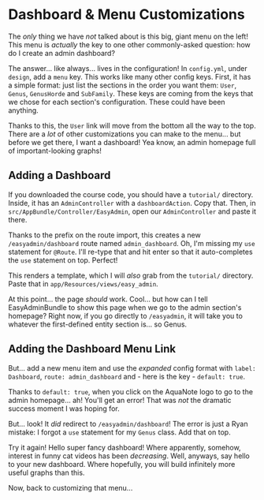 # Dashboard & Menu Customizations

The *only* thing we have *not* talked about is this big, giant menu on the left!
This menu is *actually* the key to one other commonly-asked question: how do I create
an admin dashboard?

The answer... like always... lives in the configuration! In `config.yml`, under
`design`, add a `menu` key. This works like many other config keys. First, it has
a simple format: just list the sections in the order you want them: `User`, `Genus`,
`GenusHorde` and `SubFamily`. These keys are coming from the keys that we chose for
each section's configuration. These could have been anything.

Thanks to this, the `User` link will move from the bottom all the way to the top.
There are a *lot* of other customizations you can make to the menu... but before
we get there, I want a dashboard! Yea know, an admin homepage full of important-looking
graphs!

## Adding a Dashboard

If you downloaded the course code, you should have a `tutorial/` directory. Inside,
it has an `AdminController` with a `dashboardAction`. Copy that. Then, in
`src/AppBundle/Controller/EasyAdmin`, open our `AdminController` and paste it there.

Thanks to the prefix on the route import, this creates a new `/easyadmin/dashboard`
route named `admin_dashboard`. Oh, I'm missing my `use` statement for `@Route`. I'll
re-type that and hit enter so that it auto-completes the `use` statement on top.
Perfect!

This renders a template, which I will *also* grab from the `tutorial/` directory.
Paste that in `app/Resources/views/easy_admin`.

At this point... the page *should* work. Cool... but how can I tell EasyAdminBundle
to show this page when we go to the admin section's homepage? Right now, if you go
directly to `/easyadmin`, it will take you to whatever the first-defined entity
section is... so Genus.

## Adding the Dashboard Menu Link

But... add a new menu item and use the *expanded* config format with `label: Dashboard`,
`route: admin_dashboard` and - here is the key - `default: true`.

Thanks to `default: true`, when you click on the AquaNote logo to go to the admin
homepage... ah! You'll get an error! That was *not* the dramatic success moment I
was hoping for.

But... look! It *did* redirect to `/easyadmin/dashboard`! The error is just a Ryan
mistake: I forgot a `use` statement for my `Genus` class. Add that on top.

Try it again! Hello super fancy dashboard! Where apparently, somehow, interest
in funny cat videos has been *decreasing*. Well, anyways, say hello to your new
dashboard. Where hopefully, you will build infinitely more useful graphs than this.

Now, back to customizing that menu...
